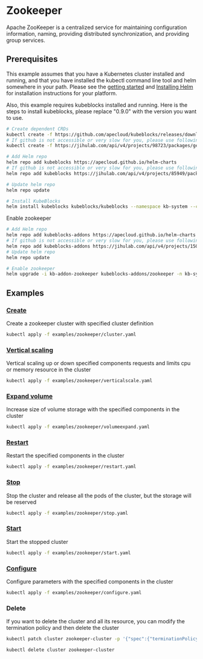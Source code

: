 # Zookeeper

Apache ZooKeeper is a centralized service for maintaining configuration information, naming, providing distributed synchronization, and providing group services.

## Prerequisites

This example assumes that you have a Kubernetes cluster installed and running, and that you have installed the kubectl command line tool and helm somewhere in your path. Please see the [getting started](https://kubernetes.io/docs/setup/)  and [Installing Helm](https://helm.sh/docs/intro/install/) for installation instructions for your platform.

Also, this example requires kubeblocks installed and running. Here is the steps to install kubeblocks, please replace "0.9.0" with the version you want to use.
```bash
# Create dependent CRDs
kubectl create -f https://github.com/apecloud/kubeblocks/releases/download/v0.9.0/kubeblocks_crds.yaml
# If github is not accessible or very slow for you, please use following command instead
kubectl create -f https://jihulab.com/api/v4/projects/98723/packages/generic/kubeblocks/v0.9.0/kubeblocks_crds.yaml

# Add Helm repo 
helm repo add kubeblocks https://apecloud.github.io/helm-charts
# If github is not accessible or very slow for you, please use following repo instead
helm repo add kubeblocks https://jihulab.com/api/v4/projects/85949/packages/helm/stable

# Update helm repo
helm repo update

# Install KubeBlocks
helm install kubeblocks kubeblocks/kubeblocks --namespace kb-system --create-namespace --version="0.9.0"
```
Enable zookeeper
```bash
# Add Helm repo 
helm repo add kubeblocks-addons https://apecloud.github.io/helm-charts
# If github is not accessible or very slow for you, please use following repo instead
helm repo add kubeblocks-addons https://jihulab.com/api/v4/projects/150246/packages/helm/stable
# Update helm repo
helm repo update

# Enable zookeeper 
helm upgrade -i kb-addon-zookeeper kubeblocks-addons/zookeeper -n kb-system --version 0.9.0 
``` 

## Examples

### [Create](cluster.yaml) 
Create a zookeeper cluster with specified cluster definition 
```bash
kubectl apply -f examples/zookeeper/cluster.yaml
```

### [Vertical scaling](verticalscale.yaml)
Vertical scaling up or down specified components requests and limits cpu or memory resource in the cluster
```bash
kubectl apply -f examples/zookeeper/verticalscale.yaml
```

### [Expand volume](volumeexpand.yaml)
Increase size of volume storage with the specified components in the cluster
```bash
kubectl apply -f examples/zookeeper/volumeexpand.yaml
```

### [Restart](restart.yaml)
Restart the specified components in the cluster
```bash
kubectl apply -f examples/zookeeper/restart.yaml
```

### [Stop](stop.yaml)
Stop the cluster and release all the pods of the cluster, but the storage will be reserved
```bash
kubectl apply -f examples/zookeeper/stop.yaml
```

### [Start](start.yaml)
Start the stopped cluster
```bash
kubectl apply -f examples/zookeeper/start.yaml
```

### [Configure](configure.yaml)
Configure parameters with the specified components in the cluster
```bash
kubectl apply -f examples/zookeeper/configure.yaml
```

### Delete
If you want to delete the cluster and all its resource, you can modify the termination policy and then delete the cluster
```bash
kubectl patch cluster zookeeper-cluster -p '{"spec":{"terminationPolicy":"WipeOut"}}' --type="merge"

kubectl delete cluster zookeeper-cluster
```
